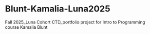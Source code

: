 # Blunt-Kamalia-Luna2025
Fall 2025_Luna Cohort CTD_portfolio project for Intro to Programming course 
Kamalia Blunt